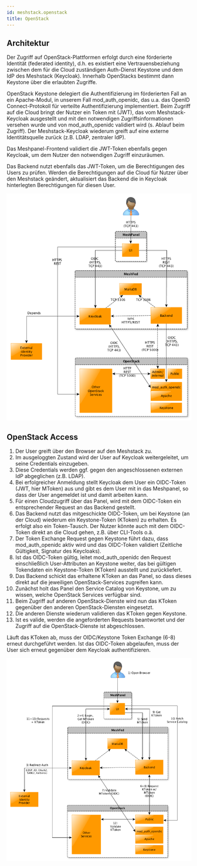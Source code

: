 ```yaml
---
id: meshstack.openstack
title: OpenStack
---
```


## Architektur

Der Zugriff auf OpenStack-Plattformen erfolgt durch eine förderierte Identität (federated identity), d.h. es existiert eine Vertrauensbeziehung zwischen dem für die Cloud zuständigen Auth-Dienst Keystone und dem IdP des Meshstack (Keycloak). Innerhalb OpenStacks bestimmt dann Keystone über die erlaubten Zugriffe.

OpenStack Keystone delegiert die Authentifizierung im förderierten Fall an ein Apache-Modul, in unserem Fall mod_auth_openidc, das u.a. das OpenID Connect-Protokoll für verteilte Authentifizierung implementiert. Beim Zugriff auf die Cloud bringt der Nutzer ein Token mit (JWT), das vom Meshstack-Keycloak ausgestellt und mit den notwendigen Zugriffsinformationen versehen wurde und von mod_auth_openidc validiert wird (s. Ablauf beim Zugriff). Der Meshstack-Keycloak wiederum greift auf eine externe Identitätsquelle zurück (z.B. LDAP, zentraler IdP).

Das Meshpanel-Frontend validiert die JWT-Token ebenfalls gegen Keycloak, um dem Nutzer den notwendigen Zugriff einzuräumen.

Das Backend nutzt ebenfalls das JWT-Token, um die Berechtigungen des Users zu prüfen. Werden die Berechtigungen auf die Cloud für Nutzer über den Meshstack geändert, aktualisiert das Backend die in Keycloak hinterlegten Berechtigungen für diesen User.

![OpenStack Architecture](assets/os-architecture.png)

## OpenStack Access

1. Der User greift über den Browser auf den Meshstack zu.
2. Im ausgeloggten Zustand wird der User auf Keycloak weitergeleitet, um seine Credentials einzugeben.
3. Diese Credentials werden ggf. gegen den angeschlossenen externen IdP abgeglichen (z.B. LDAP).
4. Bei erfolgreicher Anmeldung stellt Keycloak dem User ein OIDC-Token (JWT, hier MToken) aus und gibt es dem User mit in das Meshpanel, so dass der User angemeldet ist und damit arbeiten kann.
5. Für einen Cloudzugriff über das Panel, wird mit dem OIDC-Token ein entsprechender Request an das Backend gestellt.
6. Das Backend nutzt das mitgeschickte OIDC-Token, um bei Keystone (an der Cloud) wiederum ein Keystone-Token (KToken) zu erhalten. Es erfolgt also ein Token-Tausch. Der Nutzer könnte auch mit dem OIDC-Token direkt an die Cloud gehen, z.B. über CLI-Tools o.ä.
7. Der Token Exchange Request gegen Keystone führt dazu, dass mod_auth_openidc aktiv wird und das OIDC-Token validiert (Zeitliche Gültigkeit, Signatur des Keycloaks).
8. Ist das OIDC-Token gültig, leitet mod_auth_openidc den Request einschließlich User-Attributen an Keystone weiter, das bei gültigen Tokendaten ein Keystone-Token (KToken) ausstellt und zurückliefert.
9. Das Backend schickt das erhaltene KToken an das Panel, so dass dieses direkt auf die jeweiligen OpenStack-Services zugreifen kann.
10. Zunächst holt das Panel den Service Catalog von Keystone, um zu wissen, welche OpenStack Services verfügbar sind.
11. Beim Zugriff auf anderen OpenStack-Dienste wird nun das KToken gegenüber den anderen OpenStack-Diensten eingesetzt.
12. Die anderen Dienste wiederum validieren das KToken gegen Keystone.
13. Ist es valide, werden die angeforderten Requests beantwortet und der Zugriff auf die OpenStack-Dienste ist abgeschlossen.

Läuft das KToken ab, muss der OIDC/Keystone Token Exchange (6-8) erneut durchgeführt werden. Ist das OIDC-Token abgelaufen, muss der User sich erneut gegenüber dem Keycloak authentifizieren.

![OpenStack Communication](assets/os-communication.png)
